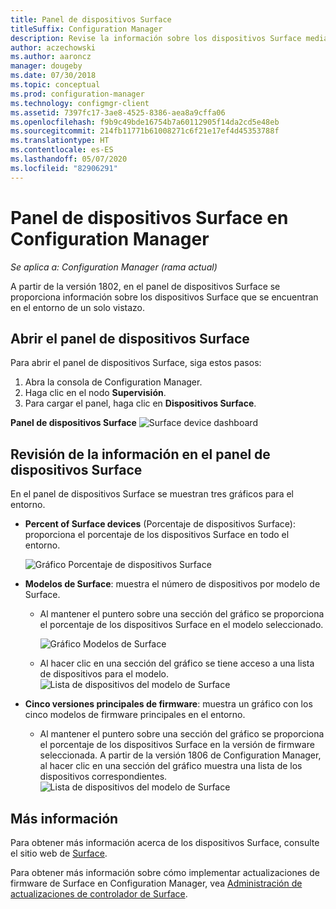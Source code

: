 ```yaml
---
title: Panel de dispositivos Surface
titleSuffix: Configuration Manager
description: Revise la información sobre los dispositivos Surface mediante el panel.
author: aczechowski
ms.author: aaroncz
manager: dougeby
ms.date: 07/30/2018
ms.topic: conceptual
ms.prod: configuration-manager
ms.technology: configmgr-client
ms.assetid: 7397fc17-3ae8-4525-8386-aea8a9cffa06
ms.openlocfilehash: f9b9c49bde16754b7a60112905f14da2cd5e48eb
ms.sourcegitcommit: 214fb11771b61008271c6f21e17ef4d45353788f
ms.translationtype: HT
ms.contentlocale: es-ES
ms.lasthandoff: 05/07/2020
ms.locfileid: "82906291"
---
```

# <a name="surface-device-dashboard-in-configuration-manager"></a>Panel de dispositivos Surface en Configuration Manager

*Se aplica a: Configuration Manager (rama actual)*

A partir de la versión 1802, en el panel de dispositivos Surface se proporciona información sobre los dispositivos Surface que se encuentran en el entorno de un solo vistazo. <!--1355788-->

## <a name="open-the-surface-device-dashboard"></a>Abrir el panel de dispositivos Surface

Para abrir el panel de dispositivos Surface, siga estos pasos: 

1. Abra la consola de Configuration Manager. 
2. Haga clic en el nodo **Supervisión**. 
3. Para cargar el panel, haga clic en **Dispositivos Surface**.

**Panel de dispositivos Surface**
![Surface device dashboard](media/Surface-device-dashboard.PNG)



## <a name="reviewing-information-in-the-surface-device-dashboard"></a>Revisión de la información en el panel de dispositivos Surface

En el panel de dispositivos Surface se muestran tres gráficos para el entorno. 

- **Percent of Surface devices** (Porcentaje de dispositivos Surface): proporciona el porcentaje de los dispositivos Surface en todo el entorno.

    ![Gráfico Porcentaje de dispositivos Surface](media/Percent-Surface-Devices.PNG)
- **Modelos de Surface**: muestra el número de dispositivos por modelo de Surface. 
  - Al mantener el puntero sobre una sección del gráfico se proporciona el porcentaje de los dispositivos Surface en el modelo seleccionado. 

       ![Gráfico Modelos de Surface](media/Surface-Models-Hover.PNG)
  - Al hacer clic en una sección del gráfico se tiene acceso a una lista de dispositivos para el modelo. 
      ![Lista de dispositivos del modelo de Surface](media/Surface-Model-Device-List.PNG)

- **Cinco versiones principales de firmware**: muestra un gráfico con los cinco modelos de firmware principales en el entorno. 
  - Al mantener el puntero sobre una sección del gráfico se proporciona el porcentaje de los dispositivos Surface en la versión de firmware seleccionada. A partir de la versión 1806 de Configuration Manager, al hacer clic en una sección del gráfico muestra una lista de los dispositivos correspondientes. <!--1358654-->
     ![Lista de dispositivos del modelo de Surface](media/Surface-Firmware-Hover.PNG)


## <a name="more-information"></a>Más información

Para obtener más información acerca de los dispositivos Surface, consulte el sitio web de [Surface](https://www.microsoft.com/surface).

Para obtener más información sobre cómo implementar actualizaciones de firmware de Surface en Configuration Manager, vea [Administración de actualizaciones de controlador de Surface](https://support.microsoft.com/help/4098906).




